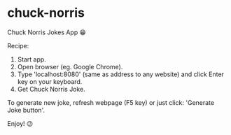# chuck-norris
Chuck Norris Jokes App 😁

Recipe:
1) Start app.
2) Open browser (eg. Google Chrome).
3) Type 'localhost:8080' (same as address to any website) and click Enter key on your keyboard.
4) Get Chuck Norris Joke.

To generate new joke, refresh webpage (F5 key) or just click: 'Generate Joke button'.

Enjoy! 😉
